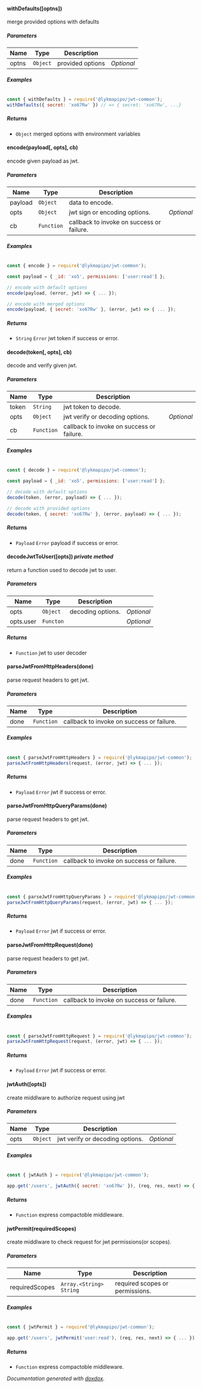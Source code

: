 #### withDefaults([optns]) 

merge provided options with defaults




##### Parameters

| Name | Type | Description |  |
| ---- | ---- | ----------- | -------- |
| optns | `Object`  | provided options | *Optional* |




##### Examples

```javascript

const { withDefaults } = require('@lykmapipo/jwt-common');
withDefaults({ secret: 'xo67Rw' }) // => { secret: 'xo67Rw', ...}
```


##### Returns


- `Object`  merged options with environment variables



#### encode(payload[, opts], cb) 

encode given payload as jwt.




##### Parameters

| Name | Type | Description |  |
| ---- | ---- | ----------- | -------- |
| payload | `Object`  | data to encode. | &nbsp; |
| opts | `Object`  | jwt sign or encoding options. | *Optional* |
| cb | `Function`  | callback to invoke on success or failure. | &nbsp; |




##### Examples

```javascript

const { encode } = require('@lykmapipo/jwt-common');

const payload = { _id: 'xo5', permissions: ['user:read'] };

// encode with default options
encode(payload, (error, jwt) => { ... });

// encode with merged options
encode(payload, { secret: 'xo67Rw' }, (error, jwt) => { ... });
```


##### Returns


- `String` `Error`  jwt token if success or error.



#### decode(token[, opts], cb) 

decode and verify given jwt.




##### Parameters

| Name | Type | Description |  |
| ---- | ---- | ----------- | -------- |
| token | `String`  | jwt token to decode. | &nbsp; |
| opts | `Object`  | jwt verify or decoding options. | *Optional* |
| cb | `Function`  | callback to invoke on success or failure. | &nbsp; |




##### Examples

```javascript

const { decode } = require('@lykmapipo/jwt-common');

const payload = { _id: 'xo5', permissions: ['user:read'] };

// decode with default options
decode(token, (error, payload) => { ... });

// decode with provided options
decode(token, { secret: 'xo67Rw' }, (error, payload) => { ... });
```


##### Returns


- `Payload` `Error`  payload if success or error.



#### decodeJwtToUser([opts])  *private method*

return a function used to decode jwt to user.




##### Parameters

| Name | Type | Description |  |
| ---- | ---- | ----------- | -------- |
| opts | `Object`  | decoding options. | *Optional* |
| opts.user | `Functon`  |  | *Optional* |




##### Returns


- `Function`  jwt to user decoder



#### parseJwtFromHttpHeaders(done) 

parse request headers to get jwt.




##### Parameters

| Name | Type | Description |  |
| ---- | ---- | ----------- | -------- |
| done | `Function`  | callback to invoke on success or failure. | &nbsp; |




##### Examples

```javascript

const { parseJwtFromHttpHeaders } = require('@lykmapipo/jwt-common');
parseJwtFromHttpHeaders(request, (error, jwt) => { ... });
```


##### Returns


- `Payload` `Error`  jwt if success or error.



#### parseJwtFromHttpQueryParams(done) 

parse request headers to get jwt.




##### Parameters

| Name | Type | Description |  |
| ---- | ---- | ----------- | -------- |
| done | `Function`  | callback to invoke on success or failure. | &nbsp; |




##### Examples

```javascript

const { parseJwtFromHttpQueryParams } = require('@lykmapipo/jwt-common');
parseJwtFromHttpQueryParams(request, (error, jwt) => { ... });
```


##### Returns


- `Payload` `Error`  jwt if success or error.



#### parseJwtFromHttpRequest(done) 

parse request headers to get jwt.




##### Parameters

| Name | Type | Description |  |
| ---- | ---- | ----------- | -------- |
| done | `Function`  | callback to invoke on success or failure. | &nbsp; |




##### Examples

```javascript

const { parseJwtFromHttpRequest } = require('@lykmapipo/jwt-common');
parseJwtFromHttpRequest(request, (error, jwt) => { ... });
```


##### Returns


- `Payload` `Error`  jwt if success or error.



#### jwtAuth([opts]) 

create middlware to authorize request using jwt




##### Parameters

| Name | Type | Description |  |
| ---- | ---- | ----------- | -------- |
| opts | `Object`  | jwt verify or decoding options. | *Optional* |




##### Examples

```javascript

const { jwtAuth } = require('@lykmapipo/jwt-common');

app.get('/users', jwtAuth({ secret: 'xo67Rw' }), (req, res, next) => { ... });
```


##### Returns


- `Function`  express compactoble middleware.



#### jwtPermit(requiredScopes) 

create middlware to check request for jwt permissions(or scopes).




##### Parameters

| Name | Type | Description |  |
| ---- | ---- | ----------- | -------- |
| requiredScopes | `Array.<String>` `String`  | required scopes or permissions. | &nbsp; |




##### Examples

```javascript

const { jwtPermit } = require('@lykmapipo/jwt-common');

app.get('/users', jwtPermit('user:read'), (req, res, next) => { ... });
```


##### Returns


- `Function`  express compactoble middleware.




*Documentation generated with [doxdox](https://github.com/neogeek/doxdox).*
